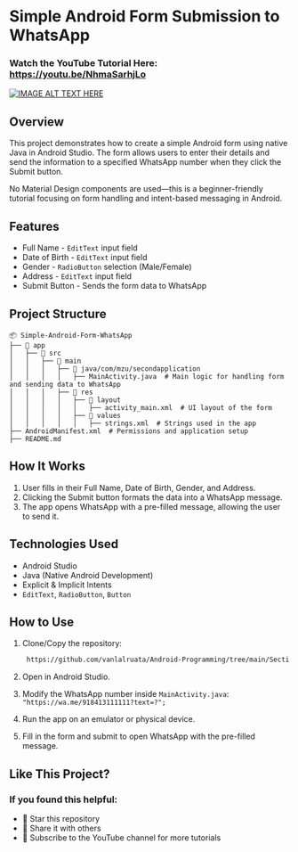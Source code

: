 # Simple Android Form Submission to WhatsApp

### Watch the YouTube Tutorial Here: https://youtu.be/NhmaSarhjLo
[![IMAGE ALT TEXT HERE](https://img.youtube.com/vi/NhmaSarhjLo/0.jpg)](https://www.youtube.com/watch?v=NhmaSarhjLo)

## Overview
This project demonstrates how to create a simple Android form using native Java in Android Studio. The form allows users to enter their details and send the information to a specified WhatsApp number when they click the Submit button.

No Material Design components are used—this is a beginner-friendly tutorial focusing on form handling and intent-based messaging in Android.

## Features
* Full Name - ```EditText``` input field
* Date of Birth - ```EditText``` input field
* Gender - ```RadioButton``` selection (Male/Female)
* Address - ```EditText``` input field
* Submit Button - Sends the form data to WhatsApp

## Project Structure
```
📦 Simple-Android-Form-WhatsApp
├── 📁 app
│   ├── 📁 src
│   │   ├── 📁 main
│   │   │   ├── 📁 java/com/mzu/secondapplication
│   │   │   │   ├── MainActivity.java  # Main logic for handling form and sending data to WhatsApp
│   │   │   ├── 📁 res
│   │   │   │   ├── 📁 layout
│   │   │   │   │   ├── activity_main.xml  # UI layout of the form
│   │   │   │   ├── 📁 values
│   │   │   │   │   ├── strings.xml  # Strings used in the app
├── AndroidManifest.xml  # Permissions and application setup
├── README.md
```


## How It Works

1. User fills in their Full Name, Date of Birth, Gender, and Address.
2. Clicking the Submit button formats the data into a WhatsApp message.
3. The app opens WhatsApp with a pre-filled message, allowing the user to send it.


## Technologies Used
* Android Studio
* Java (Native Android Development)
* Explicit & Implicit Intents
* ```EditText```, ```RadioButton```, ```Button```


## How to Use
1. Clone/Copy the repository:
   ```bash
    https://github.com/vanlalruata/Android-Programming/tree/main/Section%201/SecondApplication
   ```

2. Open in Android Studio.

3. Modify the WhatsApp number inside ```MainActivity.java```: ```"https://wa.me/918413111111?text=?";```

4. Run the app on an emulator or physical device.

5. Fill in the form and submit to open WhatsApp with the pre-filled message.


## Like This Project?
### If you found this helpful:
* 🌟 Star this repository
* 🔄 Share it with others
* 📩 Subscribe to the YouTube channel for more tutorials